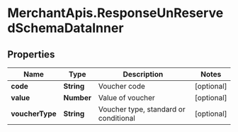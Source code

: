 # MerchantApis.ResponseUnReservedSchemaDataInner

## Properties

Name | Type | Description | Notes
------------ | ------------- | ------------- | -------------
**code** | **String** | Voucher code | [optional] 
**value** | **Number** | Value of voucher | [optional] 
**voucherType** | **String** | Voucher type, standard or conditional | [optional] 


